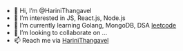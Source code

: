 - 👋 Hi, I’m @HariniThangavel
- 👀 I’m interested in JS, React.js, Node.js
- 🌱 I’m currently learning Golang, MongoDB, DSA [leetcode](https://leetcode.com/harinithangavel04/)
- 💞️ I’m looking to collaborate on ...
- 📫 Reach me via [HariniThangavel](https://www.linkedin.com/in/harinithangavel/)

<!---
HariniThangavel-Stack/HariniThangavel-Stack is a ✨ special ✨ repository because its `README.md` (this file) appears on your GitHub profile.
You can click the Preview link to take a look at your changes.
--->
